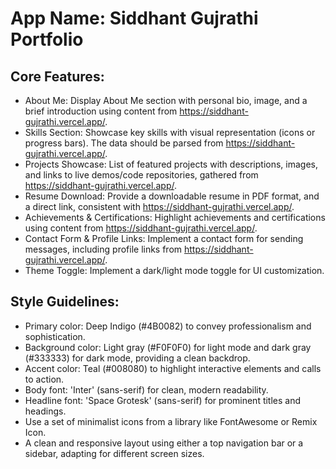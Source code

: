 # **App Name**: Siddhant Gujrathi Portfolio

## Core Features:

- About Me: Display About Me section with personal bio, image, and a brief introduction using content from https://siddhant-gujrathi.vercel.app/.
- Skills Section: Showcase key skills with visual representation (icons or progress bars). The data should be parsed from https://siddhant-gujrathi.vercel.app/.
- Projects Showcase: List of featured projects with descriptions, images, and links to live demos/code repositories, gathered from https://siddhant-gujrathi.vercel.app/.
- Resume Download: Provide a downloadable resume in PDF format, and a direct link, consistent with https://siddhant-gujrathi.vercel.app/.
- Achievements & Certifications: Highlight achievements and certifications using content from https://siddhant-gujrathi.vercel.app/.
- Contact Form & Profile Links: Implement a contact form for sending messages, including profile links from https://siddhant-gujrathi.vercel.app/.
- Theme Toggle: Implement a dark/light mode toggle for UI customization.

## Style Guidelines:

- Primary color: Deep Indigo (#4B0082) to convey professionalism and sophistication.
- Background color: Light gray (#F0F0F0) for light mode and dark gray (#333333) for dark mode, providing a clean backdrop.
- Accent color: Teal (#008080) to highlight interactive elements and calls to action.
- Body font: 'Inter' (sans-serif) for clean, modern readability.
- Headline font: 'Space Grotesk' (sans-serif) for prominent titles and headings.
- Use a set of minimalist icons from a library like FontAwesome or Remix Icon.
- A clean and responsive layout using either a top navigation bar or a sidebar, adapting for different screen sizes.